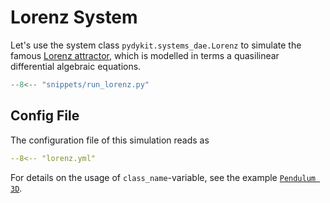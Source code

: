 # Lorenz System

Let's use the system class `pydykit.systems_dae.Lorenz`
to simulate the famous [Lorenz attractor][wiki_lorenz],
which is modelled in terms a quasilinear differential algebraic equations.
<!-- TODO: insert link -->

```python exec="true" source="tabbed-right"
--8<-- "snippets/run_lorenz.py"
```

## Config File

The configuration file of this simulation reads as

```yaml
--8<-- "lorenz.yml"
```

For details on the usage of `class_name`-variable, see the example [`Pendulum 3D`](./pendulum_3d.md).

[wiki_lorenz]: https://en.wikipedia.org/wiki/Lorenz_system
